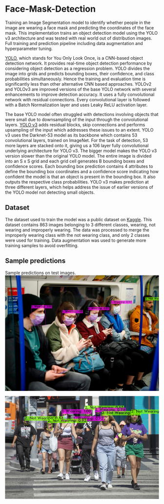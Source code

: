 # Face-Mask-Detection
Training an Image Segmentation model to identify whether people in the image are wearing a face mask and predicting the coordinates of the face mask. This implementation trains an object detection model using the YOLO v3 architecture and was tested with real world out of distribution images. Full training and prediction pipeline including data augmentation and hyperparameter tuning.

[YOLO](https://arxiv.org/abs/1506.02640), which stands for You Only Look Once, is a CNN-based object detection network. It provides real-time object detection performance by considering object detection as a regression problem. YOLO divides the image into grids and predicts bounding boxes, their confidence, and class probabilities simultaneously. Hence the training and evaluation time is significantly less than other alternative CNN based approaches. YOLOv2 and YOLOv3 are improved versions of the base YOLO network with several enhancements to improve detection accuracy. It uses a fully convolutional network with residual connections. Every convolutional layer is followed with a Batch Normalization layer and uses Leaky ReLU activation layer.

The base YOLO model often struggled with detections involving objects that were small due to downsampling of the input through the convolutional layers. [YOLO v3](https://arxiv.org/abs/1804.02767) adds residual blocks, skip connections and performs upsampling of the input which addresses these issues to an extent. YOLO v3 uses the Darknet-53 model as its backbone which contains 53 convolutional layers, trained on ImageNet. For the task of detection, 53 more layers are stacked onto it, giving us a 106 layer fully convolutional underlying architecture for YOLO v3. The bigger model makes the YOLO v3 version slower than the original YOLO model. The entire image is divided into an S x S grid and each grid cell generates B bounding boxes and confidence scores. Each bounding box prediction contains 4 attributes to define the bounding box coordinates and a confidence score indicating how confident the model is that an object is present in the bounding box. It also outputs the respective class probabilities. YOLO v3 makes prediction at three different layers, which helps address the issue of earlier versions of the YOLO model not detecting small objects.

## Dataset
The dataset used to train the model was a public dataset on [Kaggle](https://www.kaggle.com/datasets/andrewmvd/face-mask-detection). This dataset contains 863 images belonging to 3 different classes, wearing, not wearing and improperly wearing. The data was processed to merge the improperly wearing class with the not wearing class, and only 2 classes were used for training. Data augmentation was used to generate more training samples to avoid overfitting.

## Sample predictions
Sample predictions on test images.
![Sample prediction 1](/predictions/Yolo_predictions_1.jpg)


![Sample prediction 2](/predictions/yolo_predictions_2.jpg)
